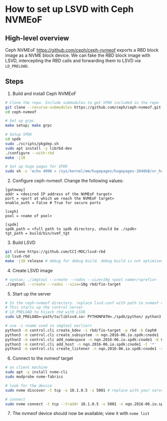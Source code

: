 # How to set up LSVD with Ceph NVMEoF

## High-level overview

Ceph NVMEoF https://github.com/ceph/ceph-nvmeof exports a RBD block image as
a NVME block device. We can fake the RBD block image with LSVD, intercepting
the RBD calls and forwarding them to LSVD via `LD_PRELOAD`.

## Steps

1. Build and install Ceph NVMEoF

```bash
# Clone the repo. Include submodules to get SPDK included in the repo
git clone --recurse-submodules https://github.com/ceph/ceph-nvmeof.git
cd ceph-nvmeof

# Set up grpc
make setup; make grpc

# Setup SPDK
cd spdk
sudo ./scripts/pkgdep.sh
sudo apt install -y librbd-dev
./configure --with-rbd
make -j10

# Set up huge pages for SPDK
sudo sh -c 'echo 4096 > /sys/kernel/mm/hugepages/hugepages-2048kB/nr_hugepages'
```

2. Configure ceph-nvmeof. Change the following values:

```
[gateway]
addr = <desired IP address of the NVMEoF target>
port = <port at which we reach the NVMEoF target>
enable_auth = False # True for secure ports

[ceph]
pool = <name of pool>

[spdk]
spdk_path = <full path to spdk directory, should be ./spdk>
tgt_path = build/bin/nvmf_tgt
```

3. Build LSVD

```bash
git clone https://github.com/CCI-MOC/lsvd-rbd
cd lsvd-rbd
make -j10 release # debug for debug build. debug build is not optimised and has sanitisers enabled
```

4. Create LSVD image

```bash
# syntax: ./imgtool --create --rados --size=10g <pool name>/<prefix>
./imgtool --create --rados --size=10g rbd/fio-target
```

5.  Start up the server

```bash
# In the ceph-nvmeof directory. replace lsvd.conf with path to nvmeof conf file
# This starts up the control server
# LD_PRELOAD to hijack rbd with LSVD
sudo LD_PRELOAD=<path/to/liblsvd.so> PYTHONPATH=./spdk/python/ python3 -m control -c ./lsvd.conf

# use -i <name used in imgtool earlier>
python3 -m control.cli create_bdev -i rbd/fio-target -p rbd -b Ceph0
python3 -m control.cli create_subsystem -n nqn.2016-06.io.spdk:cnode1 -s SPDK00000000000001
python3 -m control.cli add_namespace -n nqn.2016-06.io.spdk:cnode1 -b Ceph0
python3 -m control.cli add_host -n nqn.2016-06.io.spdk:cnode1 -t '*'
python3 -m control.cli create_listener -n nqn.2016-06.io.spdk:cnode1 -s 5001 # replace with your favourite port
```

6. Connect to the nvmeof target

```bash
# on client machine
sudo apt -y install nvme-cli
sudo modprobe nvme-fabrics

# look for the device
sudo nvme discover -t tcp -a 10.1.0.5 -s 5001 # replace with your server IP and port

# connect
sudo nvme connect -t tcp --traddr 10.1.0.5 -s 5001 -n nqn.2016-06.io.spdk:cnode1
```

7. The nvmeof device should now be available; view it with `nvme list`
